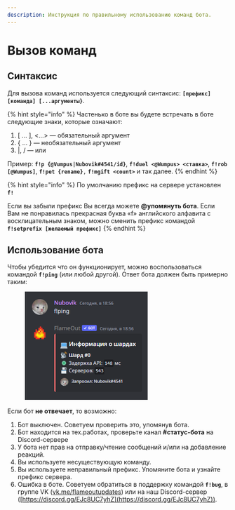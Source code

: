 ```yaml
---
description: Инструкция по правильному использованию команд бота.
---
```


# Вызов команд

## Синтаксис

Для вызова команд используется следующий синтаксис: **`[префикс][команда] [...аргументы}`**.

{% hint style="info" %}
Частенько в боте вы будете встречать в боте следующие знаки, которые означают:

1. \[ ... ], <...> — обязательный аргумент
2. { ... } — необязательный аргумент
3. |, / — или

Пример: **`f!p {@Vumpus|Nubovik#4541/id}`**, **`f!duel <@Wumpus> <ставка>`**, **`f!rob [@Wumpus]`**, **`f!pet {rename}`**`,` **`f!mgift <count>`** и так далее.
{% endhint %}

{% hint style="info" %}
По умолчанию префикс на сервере установлен **`f!`**

Если вы забыли префикс Вы всегда можете **@упомянуть бота**. Если Вам не понравилась прекрасная буква «f» английского алфавита с восклицательным знаком, можно сменить префикс командой **`f!setprefix [желаемый префикс]`**
{% endhint %}

## Использование бота

Чтобы убедится что он функционирует, можно воспользоваться командой **`f!ping`** (или любой другой). Ответ бота должен быть примерно таким:

<figure><img src="../.gitbook/assets/image (8).png" alt=""><figcaption></figcaption></figure>

Если бот **не отвечает**, то возможно:

1. Бот выключен. Советуем проверить это, упомянув бота.
2. Бот находится на тех.работах, проверьте канал **#статус-бота** на Discord-сервере
3. У бота нет прав на отправку/чтение сообщений и/или на добавление реакций.
4. Вы используете несуществующую команду.
5. Вы используете неправильный префикс. Упомяните бота и узнайте префикс сервера.
6. Ошибка в боте. Советуем обратиться в поддержку командой **`f!bug`**, в группе VK ([vk.me/flameoutupdates](https://vk.me/flameoutupdates)) или на наш Discord-сервер ([https://discord.gg/EJc8UC7yhZ](https://discord.gg/EJc8UC7yhZ)).
